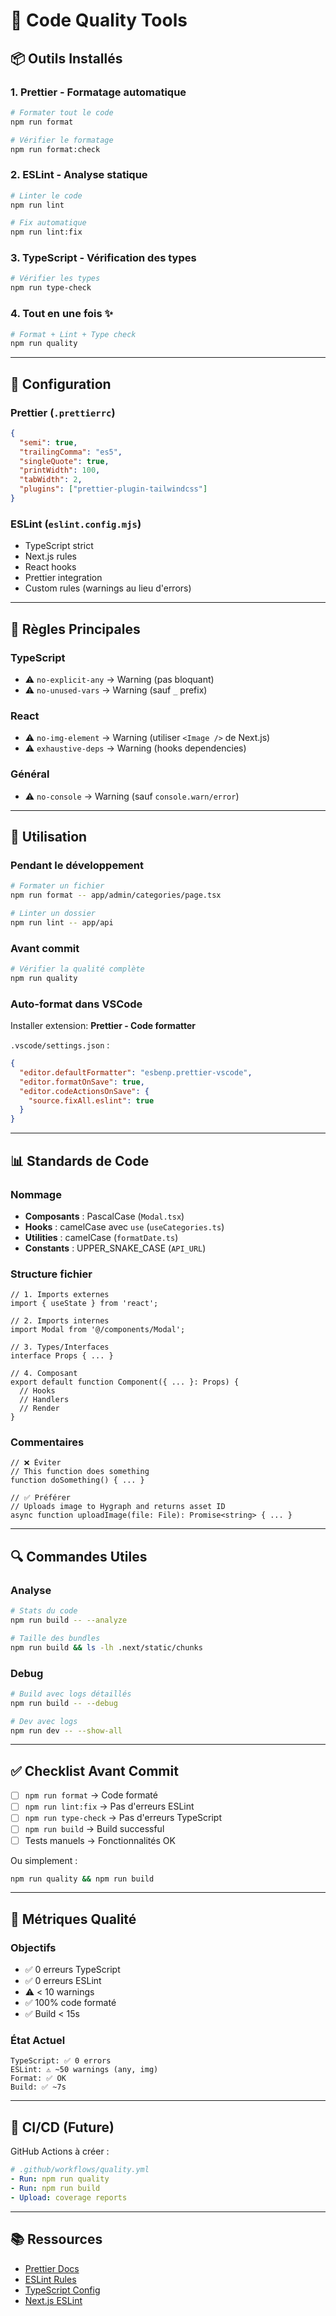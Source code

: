 # 🎯 Code Quality Tools

## 📦 Outils Installés

### 1. **Prettier** - Formatage automatique
```bash
# Formater tout le code
npm run format

# Vérifier le formatage
npm run format:check
```

### 2. **ESLint** - Analyse statique
```bash
# Linter le code
npm run lint

# Fix automatique
npm run lint:fix
```

### 3. **TypeScript** - Vérification des types
```bash
# Vérifier les types
npm run type-check
```

### 4. **Tout en une fois** ✨
```bash
# Format + Lint + Type check
npm run quality
```

---

## 🔧 Configuration

### Prettier (`.prettierrc`)
```json
{
  "semi": true,
  "trailingComma": "es5",
  "singleQuote": true,
  "printWidth": 100,
  "tabWidth": 2,
  "plugins": ["prettier-plugin-tailwindcss"]
}
```

### ESLint (`eslint.config.mjs`)
- TypeScript strict
- Next.js rules
- React hooks
- Prettier integration
- Custom rules (warnings au lieu d'errors)

---

## 🎨 Règles Principales

### TypeScript
- ⚠️ `no-explicit-any` → Warning (pas bloquant)
- ⚠️ `no-unused-vars` → Warning (sauf `_` prefix)

### React
- ⚠️ `no-img-element` → Warning (utiliser `<Image />` de Next.js)
- ⚠️ `exhaustive-deps` → Warning (hooks dependencies)

### Général
- ⚠️ `no-console` → Warning (sauf `console.warn/error`)

---

## 🚀 Utilisation

### Pendant le développement
```bash
# Formater un fichier
npm run format -- app/admin/categories/page.tsx

# Linter un dossier
npm run lint -- app/api
```

### Avant commit
```bash
# Vérifier la qualité complète
npm run quality
```

### Auto-format dans VSCode
Installer extension: **Prettier - Code formatter**

`.vscode/settings.json` :
```json
{
  "editor.defaultFormatter": "esbenp.prettier-vscode",
  "editor.formatOnSave": true,
  "editor.codeActionsOnSave": {
    "source.fixAll.eslint": true
  }
}
```

---

## 📊 Standards de Code

### Nommage
- **Composants** : PascalCase (`Modal.tsx`)
- **Hooks** : camelCase avec `use` (`useCategories.ts`)
- **Utilities** : camelCase (`formatDate.ts`)
- **Constants** : UPPER_SNAKE_CASE (`API_URL`)

### Structure fichier
```tsx
// 1. Imports externes
import { useState } from 'react';

// 2. Imports internes
import Modal from '@/components/Modal';

// 3. Types/Interfaces
interface Props { ... }

// 4. Composant
export default function Component({ ... }: Props) {
  // Hooks
  // Handlers
  // Render
}
```

### Commentaires
```tsx
// ❌ Éviter
// This function does something
function doSomething() { ... }

// ✅ Préférer
// Uploads image to Hygraph and returns asset ID
async function uploadImage(file: File): Promise<string> { ... }
```

---

## 🔍 Commandes Utiles

### Analyse
```bash
# Stats du code
npm run build -- --analyze

# Taille des bundles
npm run build && ls -lh .next/static/chunks
```

### Debug
```bash
# Build avec logs détaillés
npm run build -- --debug

# Dev avec logs
npm run dev -- --show-all
```

---

## ✅ Checklist Avant Commit

- [ ] `npm run format` → Code formaté
- [ ] `npm run lint:fix` → Pas d'erreurs ESLint
- [ ] `npm run type-check` → Pas d'erreurs TypeScript
- [ ] `npm run build` → Build successful
- [ ] Tests manuels → Fonctionnalités OK

Ou simplement :
```bash
npm run quality && npm run build
```

---

## 🎯 Métriques Qualité

### Objectifs
- ✅ 0 erreurs TypeScript
- ✅ 0 erreurs ESLint
- ⚠️ < 10 warnings
- ✅ 100% code formaté
- ✅ Build < 15s

### État Actuel
```
TypeScript: ✅ 0 errors
ESLint: ⚠️ ~50 warnings (any, img)
Format: ✅ OK
Build: ✅ ~7s
```

---

## 🔄 CI/CD (Future)

GitHub Actions à créer :
```yaml
# .github/workflows/quality.yml
- Run: npm run quality
- Run: npm run build
- Upload: coverage reports
```

---

## 📚 Ressources

- [Prettier Docs](https://prettier.io/docs)
- [ESLint Rules](https://eslint.org/docs/rules)
- [TypeScript Config](https://www.typescriptlang.org/tsconfig)
- [Next.js ESLint](https://nextjs.org/docs/app/api-reference/config/eslint)
